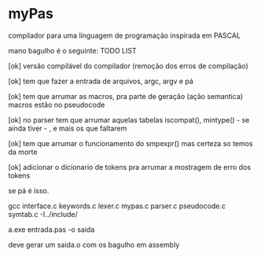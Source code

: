 # myPas
compilador para uma linguagem de programação inspirada em PASCAL

mano bagulho é o seguinte:
TODO LIST


[ok] versão compilável do compilador (remoção dos erros de compilação)

[ok] tem que fazer a entrada de arquivos, argc, argv e pá

[ok] tem que arrumar as macros, pra parte de geração (ação semantica)
macros estão no pseudocode

[ok] no parser tem que arrumar aquelas tabelas
iscompat(), mintype() - se ainda tiver - , e mais os que faltarem

[ok] tem que arrumar o funcionamento do smpexpr()
mas certeza so temos da morte

[ok] adicionar o dicionario de tokens pra arrumar a mostragem de erro dos tokens

se pá é isso.


gcc interface.c keywords.c lexer.c mypas.c parser.c pseudocode.c symtab.c -I../include/

a.exe entrada.pas -o saida

deve gerar um saida.o com os bagulho em assembly